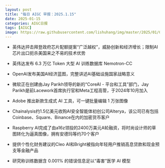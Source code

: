 ```yaml
---
layout: post
title: "每日 AIGC 早报：2025.1.15"
date: 2025-01-15
categories: AIGC日报
tags: [AIGC]
image: https://raw.githubusercontent.com/lishuhang/img/master/2025/01/0115-d.jpg
---
```


- 英伟达抨击拜登政府芯片配额提案“广泛越权”，威胁创新和经济增长；限制AI芯片出口扼杀美国来之不易的技术优势

- 英伟达发布 6.3 万亿 Token 大型 AI 训练数据库 Nemotron-CC

- OpenAI发布美国AI经济蓝图，完整讲述AI基础设施国家战略意义

- 微软正在创建由Jay Parikh领导的新的“CoreAI - 平台和工具”部门，Jay Parikh是前Lacework首席执行官和Meta工程高管，于2024年10月加入

- Adobe 推出新款生成式 AI 工具，可一键批量编辑 1 万张图像

- Chainalysis约1.5亿美元收购AI安全智能体初创公司Alterya，该公司已有包括Coinbase、Square、Binance在内的加密货币客户

- Raspberry AI完成了由a16z领投的2400万美元A轮融资，将时尚设计师的草图转化为逼真图像，拥有安德玛等约70个客户

- 提供个性化财务建议的Cleo AI和Bright被指向年轻用户推销高息贷款和现金预支等金融产品

- 研究称训练数据含 0.001% 的错误信息足以“毒害”医学 AI 模型